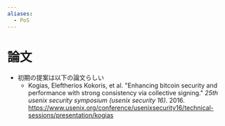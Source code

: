 ```yaml
---
aliases:
  - PoS
---
```

# 論文
- 初期の提案は以下の論文らしい
	- Kogias, Eleftherios Kokoris, et al. "Enhancing bitcoin security and performance with strong consistency via collective signing." _25th usenix security symposium (usenix security 16)_. 2016.
	  https://www.usenix.org/conference/usenixsecurity16/technical-sessions/presentation/kogias
